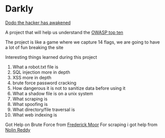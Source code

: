 <h1> Darkly </h1>
<u>Dodo the hacker has awakened </u>

A project that will help us understand the [OWASP top ten](https://owasp.org/www-project-top-ten/)

The project is like a game where we capture 14 flags,  we are going to have a lot of fun breaking the site

Interesting things learned during this project

<ol>
<li> What a robot.txt file is </li>
<li> SQL injection more in depth </li>
<li> XSS more in depth </li>
<li> brute force password cracking </li> 
<li> How dangerous it is not to sanitize data before using it </li>
<li> What a shadow file is on a unix system </li>
<li> What scraping is </li>
<li> What spoofing is </li>
<li> What directory/file traversal is </li>
<li> What web indexing is</li>
 </ol>

Got Help on Brute Force from [Frederick Moor](https://github.com/FWMoor/)
For scraping i got help from [Nolin Reddy](https://github.com/nreddystudent/)
